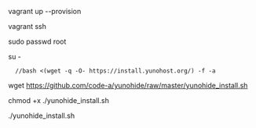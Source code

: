 vagrant up --provision

vagrant ssh

sudo passwd root

su -

      //bash <(wget -q -O- https://install.yunohost.org/) -f -a

wget https://github.com/code-a/yunohide/raw/master/yunohide_install.sh

chmod +x ./yunohide_install.sh

./yunohide_install.sh
